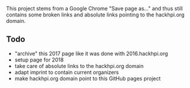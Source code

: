 This project stems from a Google Chrome "Save page as..." and thus still contains some broken links and absolute links pointing to the hackhpi.org domain.

## Todo
- "archive" this 2017 page like it was done with 2016.hackhpi.org
- setup page for 2018
- take care of absolute links to the hackhpi.org domain
- adapt imprint to contain current organizers
- make hackhpi.org domain point to this GitHub pages project
